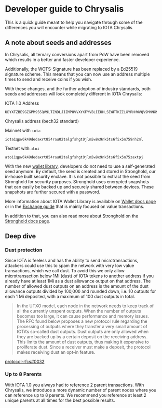 # Developer guide to Chrysalis

This is a quick guide meant to help you navigate through some of the differences you will encounter while migrating to IOTA Chrysalis.

## A note about seeds and addresses

In Chrysalis, all ternary conversions apart from PoW have been removed which results in a better and faster developer experience.

Additionally, the WOTS-Signature has been replaced by a Ed25519 signature scheme. This means that you can now use an address multiple times to send and receive coins if you wish. 

With these changes, and the further adoption of industry standards, both seeds and addresses will look completely different in IOTA Chrysalis:

IOTA 1.0 Address

```bash=
UDYXTZBE9GZGPM9SSQV9LTZNDLJIZMPUVVXYXFYVBLIEUHLSEWFTKZZLXYRHHWVQV9MNNX9KZC9D9UZWZRGJMIGPDW
```

Chrysalis address (bech32 standard)

Mainnet with `iota`
```bash=
iota1qpw6k49dedaxrt854rau02talgfshgt0jlm5w8x9nk5ts6f5x5m759nh2ml
```

Testnet with `atoi`
```bash=
atoi1qpw6k49dedaxrt854rau02talgfshgt0jlm5w8x9nk5ts6f5x5m75zaxtpj
```

With the new [wallet library](../libraries/wallet.md), developers do not need to use a self-generated seed anymore. By default, the seed is created and stored in Stronghold, our in-house built security enclave. It is not possible to extract the seed from Stronghold for security purposes. Stronghold uses encrypted snapshots that can easily be backed up and securely shared between devices. These snapshots are further secured with a password.

More information about IOTA Wallet Library is available on [Wallet docs page](https://wallet-lib.docs.iota.org) or in the [Exchange guide](exchange_guide.md) that is mainly focused on value transactions.

In addition to that, you can also read more about Stronghold on the [Stronghold docs page](https://stronghold.docs.iota.org).


## Deep dive

### Dust protection

Since IOTA is feeless and has the ability to send microtransactions, attackers could use this to spam the network with very low value transactions, which we call dust. To avoid this we only allow microtransaction below 1Mi (dust) of IOTA tokens to another address if you already have at least 1Mi as a dust allowance output on that address. The number of allowed dust outputs on an address is the amount of the dust allowance outputs divided by 100,000 and rounded down, i.e. 10 outputs for each 1 Mi deposited, with a maximum of 100 dust outputs in total.

> In the UTXO model, each node in the network needs to keep track of all the currently unspent outputs. When the number of outputs becomes too large, it can cause performance and memory issues. The RFC found below proposes a new protocol rule regarding the processing of outputs where they transfer a very small amount of IOTA’s so-called dust outputs. Dust outputs are only allowed when they are backed up by a certain deposit on the receiving address. This limits the amount of dust outputs, thus making it expensive to proliferate dust. Since a receiver must make a deposit, the protocol makes receiving dust an opt-in feature.

[protocol-rfcs#0032](https://github.com/iotaledger/protocol-rfcs/pull/32)

### Up to 8 Parents

With IOTA 1.0 you always had to reference 2 parent transactions. With Chrysalis, we introduce a more dynamic number of parent nodes where you can reference up to 8 parents. We recommend you reference at least 2 unique parents at all times for the best possible results.
